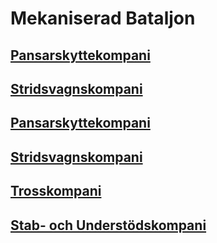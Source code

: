 # Mekaniserad Bataljon

## [Pansarskyttekompani](/Kompanier/mekskkomp.md)

## [Stridsvagnskompani](/Kompanier/mekstrvkomp.md)

## [Pansarskyttekompani](/Kompanier/mekskkomp.md)

## [Stridsvagnskompani](/Kompanier/mekstrvkomp.md)

## [Trosskompani](/Kompanier/Trosskompani(pansar).md)

## [Stab- och Understödskompani](/Kompanier/mekSoUkomp.md)